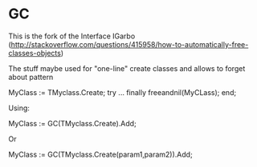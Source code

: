 # GC

This is the fork of the Interface IGarbo (http://stackoverflow.com/questions/415958/how-to-automatically-free-classes-objects)

The stuff maybe used for "one-line" create classes and allows to forget about pattern 

MyClass := TMyclass.Create;
try
...
finally
freeandnil(MyCLass);
end;

Using:

 MyClass := GC(TMyclass.Create).Add;
 
Or

 MyClass := GC(TMyclass.Create(param1,param2)).Add;
 
 
 
 
 

